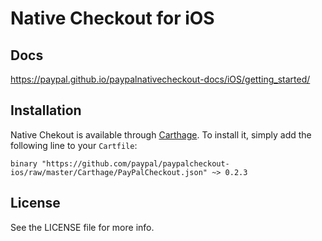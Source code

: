 # Native Checkout for iOS

## Docs

https://paypal.github.io/paypalnativecheckout-docs/iOS/getting_started/

## Installation

Native Chekout is available through [Carthage](https://github.com/Carthage/Carthage). To install it, simply add the following line to your `Cartfile`:

```
binary "https://github.com/paypal/paypalcheckout-ios/raw/master/Carthage/PayPalCheckout.json" ~> 0.2.3
```

## License

See the LICENSE file for more info.
